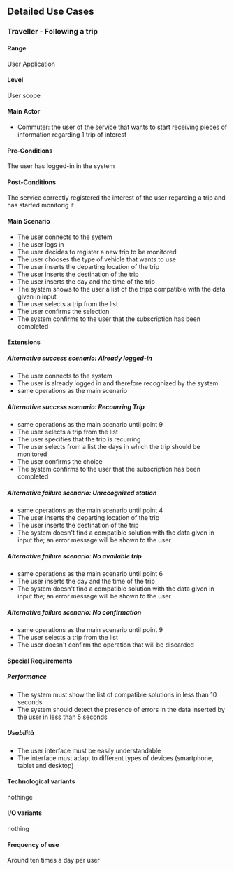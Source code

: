## Detailed Use Cases

### Traveller - Following a trip

#### Range

User Application 

#### Level

User scope

#### Main Actor

* Commuter: the user of the service that wants to start receiving pieces of information regarding 1 trip of interest 

#### Pre-Conditions

The user has logged-in in the system

#### Post-Conditions

The service correctly registered the interest of the user regarding a trip and has started monitorig it

#### Main Scenario

+ The user connects to the system
+ The user logs in
+ The user decides to register a new trip to be monitored
+ The user chooses the type of vehicle that wants to use
+ The user inserts the departing location of the trip
+ The user inserts the destination of the trip
+ The user inserts the day and the time of the trip
+ The system shows to the user a list of the trips compatible with the data given in input
+ The user selects a trip from the list
+ The user confirms the selection
+ The system confirms to the user that the subscription has been completed 

#### Extensions

##### Alternative success scenario: Already logged-in

+ The user connects to the system
+ The user is already logged in and therefore recognized by the system
+ same operations as the main scenario

##### Alternative success scenario: Recourring Trip

+ same operations as the main scenario until point 9
+ The user selects a trip from the list
+ The user specifies that the trip is recurring
+ The user selects from a list the days in which the trip should be monitored
+ The user confirms the choice
+ The system confirms to the user that the subscription has been completed 

##### Alternative failure scenario: Unrecognized station

+ same operations as the main scenario until point 4
+ The user inserts the departing location of the trip
+ The user inserts the destination of the trip
+ The system doesn't find a compatible solution with the data given in input the; an error message will be shown to the user

##### Alternative failure scenario: No available trip

+ same operations as the main scenario until point 6
+ The user inserts the day and the time of the trip
+ The system doesn't find a compatible solution with the data given in input the; an error message will be shown to the user

##### Alternative failure scenario: No confirmation

+ same operations as the main scenario until point 9
+ The user selects a trip from the list
+ The user doesn't confirm the operation that will be discarded

#### Special Requirements

##### Performance

* The system must show the list of compatible solutions in less than 10 seconds
* The system should detect the presence of errors in the data inserted by the user in less than 5 seconds

##### Usabilità

* The user interface must be easily understandable
* The interface must adapt to different types of devices (smartphone, tablet and desktop)


#### Technological variants

nothinge

#### I/O variants

nothing

#### Frequency of use

Around ten times a day per user

